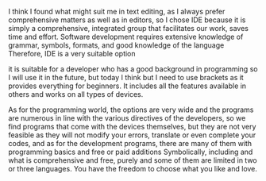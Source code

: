I think I found what might suit me in text editing, as I always prefer comprehensive matters as well as in editors, so I chose IDE because it is simply a comprehensive, integrated group that facilitates our work, saves time and effort. Software development requires extensive knowledge of grammar, symbols, formats, and good knowledge of the language  Therefore, IDE is a very suitable option


 it is suitable for a developer who has a good background in programming so I will use it in the future, but today I think but I need to use brackets as it provides everything for beginners.  It includes all the features available in others and works on all types of devices.




As for the programming world, the options are very wide and the programs are numerous in line with the various directives of the developers, so we find programs that come with the devices themselves, but they are not very feasible as they will not modify your errors, translate or even complete your codes, and as for the development programs, there are many of them with programming basics and free or paid additions  Symbolically, including and what is comprehensive and free, purely and some of them are limited in two or three languages. You have the freedom to choose what you like and love.